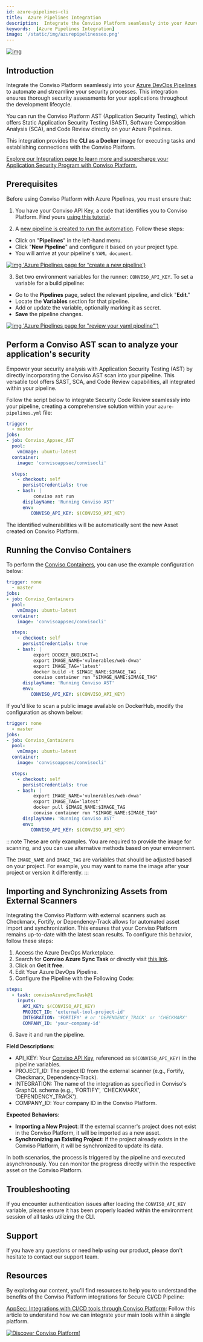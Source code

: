 ```yaml
---
id: azure-pipelines-cli
title:  Azure Pipelines Integration
description:  Integrate the Conviso Platform seamlessly into your Azure DevOps Pipelines to automate and streamline your security processes. Discover!
keywords:  [Azure Pipelines Integration]
image: '/static/img/azurepipelinesseo.png'
---
```


<div style={{textAlign: 'center'}}>

[![img](../../static/img/azure-pipelines.png 'Azure Pipelines')](https://cta-service-cms2.hubspot.com/web-interactives/public/v1/track/redirect?encryptedPayload=AVxigLKtcWzoFbzpyImNNQsXC9S54LjJuklwM39zNd7hvSoR%2FVTX%2FXjNdqdcIIDaZwGiNwYii5hXwRR06puch8xINMyL3EXxTMuSG8Le9if9juV3u%2F%2BX%2FCKsCZN1tLpW39gGnNpiLedq%2BrrfmYxgh8G%2BTcRBEWaKasQ%3D&webInteractiveContentId=125788977029&portalId=5613826)

</div>


## Introduction

Integrate the Conviso Platform seamlessly into your [Azure DevOps Pipelines](https://dev.azure.com/) to automate and streamline your security processes. This integration ensures thorough security assessments for your applications throughout the development lifecycle.

You can run the Conviso Platform AST (Application Security Testing), which offers Static Application Security Testing (SAST), Software Composition Analysis (SCA), and Code Review directly on your Azure Pipelines.

This integration provides the **CLI as a Docker** image for executing tasks and establishing connections with the Conviso Platform.

[Explore our Integration page to learn more and supercharge your Application Security Program with Conviso Platform.](https://cta-service-cms2.hubspot.com/web-interactives/public/v1/track/redirect?encryptedPayload=AVxigLKtcWzoFbzpyImNNQsXC9S54LjJuklwM39zNd7hvSoR%2FVTX%2FXjNdqdcIIDaZwGiNwYii5hXwRR06puch8xINMyL3EXxTMuSG8Le9if9juV3u%2F%2BX%2FCKsCZN1tLpW39gGnNpiLedq%2BrrfmYxgh8G%2BTcRBEWaKasQ%3D&webInteractiveContentId=125788977029&portalId=5613826)

## Prerequisites

Before using Conviso Platform with Azure Pipelines, you must ensure that:

1. You have your Conviso API Key, a code that identifies you to Conviso Platform. Find yours [using this tutorial](https://docs.convisoappsec.com/api/generate-apikey).

2. A [new pipeline is created to run the automation](https://learn.microsoft.com/en-us/azure/devops/pipelines/create-first-pipeline?view=azure-devops#:~:text=Go%20to%20the%20Pipelines%20tab,start%20with%20an%20Empty%20job.). Follow these steps:
* Click on "**Pipelines**" in the left-hand menu.
* Click "**New Pipeline**" and configure it based on your project type.
* You will arrive at your pipeline's ```YAML document```.

<div style={{textAlign: 'center'}}>

[![img](../../static/img/azure-pipelines1.png) 'Azure Pipelines page for “create a new pipeline')](https://cta-service-cms2.hubspot.com/web-interactives/public/v1/track/redirect?encryptedPayload=AVxigLKtcWzoFbzpyImNNQsXC9S54LjJuklwM39zNd7hvSoR%2FVTX%2FXjNdqdcIIDaZwGiNwYii5hXwRR06puch8xINMyL3EXxTMuSG8Le9if9juV3u%2F%2BX%2FCKsCZN1tLpW39gGnNpiLedq%2BrrfmYxgh8G%2BTcRBEWaKasQ%3D&webInteractiveContentId=125788977029&portalId=5613826)
</div>

3. Set two environment variables for the runner: ```CONVISO_API_KEY```.
To set a variable for a build pipeline:
* Go to the **Pipelines** page, select the relevant pipeline, and click "**Edit**."
* Locate the **Variables** section for that pipeline.
* Add or update the variable, optionally marking it as secret.
* **Save** the pipeline changes.

<div style={{textAlign: 'center'}}>

[![img](../../static/img/azure-pipelines2.png) 'Azure Pipelines page for "review your yaml pipeline"')](https://cta-service-cms2.hubspot.com/web-interactives/public/v1/track/redirect?encryptedPayload=AVxigLKtcWzoFbzpyImNNQsXC9S54LjJuklwM39zNd7hvSoR%2FVTX%2FXjNdqdcIIDaZwGiNwYii5hXwRR06puch8xINMyL3EXxTMuSG8Le9if9juV3u%2F%2BX%2FCKsCZN1tLpW39gGnNpiLedq%2BrrfmYxgh8G%2BTcRBEWaKasQ%3D&webInteractiveContentId=125788977029&portalId=5613826)
</div>

## Perform a Conviso AST scan to analyze your application's security
Empower your security analysis with Application Security Testing (AST) by directly incorporating the Conviso AST scan into your pipeline. This versatile tool offers SAST, SCA, and Code Review capabilities, all integrated within your pipeline.

Follow the script below to integrate Security Code Review seamlessly into your pipeline, creating a comprehensive solution within your ```azure-pipelines.yml``` file:

```yml
trigger:
  - master  
jobs:
- job: Conviso_Appsec_AST
  pool:
    vmImage: ubuntu-latest
  container:
    image: 'convisoappsec/convisocli'

  steps:
    - checkout: self
      persistCredentials: true
    - bash: |
          conviso ast run
      displayName: 'Running Conviso AST'
      env:
         CONVISO_API_KEY: $(CONVISO_API_KEY)
```

The identified vulnerabilities will be automatically sent the new Asset created on Conviso Platform. 

## Running the Conviso Containers

To perform the [Conviso Containers](../security-scans/conviso-containers/conviso-containers.md), you can use the example configuration below:

```yml
trigger: none
  - master  
jobs:
- job: Conviso_Containers
  pool:
    vmImage: ubuntu-latest
  container:
    image: 'convisoappsec/convisocli'

  steps:
    - checkout: self
      persistCredentials: true
    - bash: |
          export DOCKER_BUILDKIT=1
          export IMAGE_NAME='vulnerables/web-dvwa'
          export IMAGE_TAG='latest'
          docker build -t $IMAGE_NAME:$IMAGE_TAG .
          conviso container run "$IMAGE_NAME:$IMAGE_TAG"
      displayName: 'Running Conviso AST'
      env:
         CONVISO_API_KEY: $(CONVISO_API_KEY)
```

If you'd like to scan a public image available on DockerHub, modify the configuration as shown below:

```yml
trigger: none
  - master  
jobs:
- job: Conviso_Containers
  pool:
    vmImage: ubuntu-latest
  container:
    image: 'convisoappsec/convisocli'

  steps:
    - checkout: self
      persistCredentials: true
    - bash: |
          export IMAGE_NAME='vulnerables/web-dvwa'
          export IMAGE_TAG='latest'
          docker pull $IMAGE_NAME:$IMAGE_TAG
          conviso container run "$IMAGE_NAME:$IMAGE_TAG"
      displayName: 'Running Conviso AST'
      env:
         CONVISO_API_KEY: $(CONVISO_API_KEY)

```

:::note
These are only examples. You are required to provide the image for scanning, and you can use alternative methods based on your environment.

The `IMAGE_NAME` and `IMAGE_TAG` are variables that should be adjusted based on your project. For example, you may want to name the image after your project or version it differently.
:::

## Importing and Synchronizing Assets from External Scanners

Integrating the Conviso Platform with external scanners such as Checkmarx, Fortify, or Dependency-Track allows for automated asset import and synchronization. This ensures that your Conviso Platform remains up-to-date with the latest scan results. To configure this behavior, follow these steps:

1. Access the Azure DevOps Marketplace.
2. Search for **Conviso Azure Sync Task** or directly visit [this link](https://marketplace.visualstudio.com/items?itemName=Conviso.convisoAzureSyncTask).
3. Click on **Get it free**.
4. Edit Your Azure DevOps Pipeline.
5. Configure the Pipeline with the Following Code:
```yaml
steps:
  - task: convisoAzureSyncTask@1
    inputs:
      API_KEY: $(CONVISO_API_KEY)
      PROJECT_ID: 'external-tool-project-id'
      INTEGRATION: 'FORTIFY' # or 'DEPENDENCY_TRACK' or 'CHECKMARX'
      COMPANY_ID: 'your-company-id'
```
6. Save it and run the pipeline.

**Field Descriptions**:
- API_KEY: Your [Conviso API Key](https://docs.convisoappsec.com/api/generate-apikey), referenced as `$(CONVISO_API_KEY)` in the pipeline variables.
- PROJECT_ID: The project ID from the external scanner (e.g., Fortify, Checkmarx, Dependency-Track).
- INTEGRATION: The name of the integration as specified in Conviso's GraphQL schema (e.g., 'FORTIFY', 'CHECKMARX', 'DEPENDENCY_TRACK').
- COMPANY_ID: Your company ID in the Conviso Platform.

**Expected Behaviors**:
- **Importing a New Project**: If the external scanner's project does not exist in the Conviso Platform, it will be imported as a new asset.
- **Synchronizing an Existing Project**: If the project already exists in the Conviso Platform, it will be synchronized to update its data.

In both scenarios, the process is triggered by the pipeline and executed asynchronously. You can monitor the progress directly within the respective asset on the Conviso Platform.

## Troubleshooting
If you encounter authentication issues after loading the ```CONVISO_API_KEY``` variable, please ensure it has been properly loaded within the environment session of all tasks utilizing the CLI.

## Support
If you have any questions or need help using our product, please don't hesitate to contact our support team.

## Resources
By exploring our content, you'll find resources to help you to understand the benefits of the Conviso Platform integrations for Secure CI/CD Pipeline:

[AppSec: Integrations with CI/CD tools through Conviso Platform](https://bit.ly/3ODN0jw): Follow this article to understand how we can integrate your main tools within a single platform.

[![Discover Conviso Platform!](https://no-cache.hubspot.com/cta/default/5613826/interactive-125788977029.png)](https://cta-service-cms2.hubspot.com/web-interactives/public/v1/track/redirect?encryptedPayload=AVxigLKtcWzoFbzpyImNNQsXC9S54LjJuklwM39zNd7hvSoR%2FVTX%2FXjNdqdcIIDaZwGiNwYii5hXwRR06puch8xINMyL3EXxTMuSG8Le9if9juV3u%2F%2BX%2FCKsCZN1tLpW39gGnNpiLedq%2BrrfmYxgh8G%2BTcRBEWaKasQ%3D&webInteractiveContentId=125788977029&portalId=5613826)
